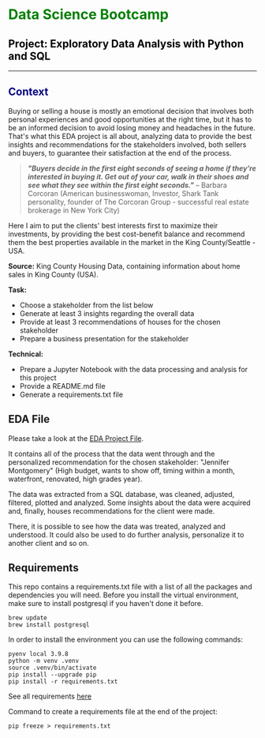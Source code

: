 # <span style="color:green">__Data Science Bootcamp__

## <span style="color:black">__Project__: Exploratory Data Analysis with Python and SQL

---
## <span style="color:navy">__Context__

<span style="color:dark_grey">

Buying or selling a house is mostly an emotional decision that involves both personal experiences and good opportunities at the right time, but it has to be an informed decision to avoid losing money and headaches in the future. That's what this EDA project is all about, analyzing data to provide the best insights and recommendations for the stakeholders involved, both sellers and buyers, to guarantee their satisfaction at the end of the process. 

> ***"Buyers decide in the first eight seconds of seeing a home if they’re interested in buying it. Get out of your car, walk in their shoes and see what they see within the first eight seconds."*** – Barbara Corcoran (American businesswoman, Investor, Shark Tank personality, founder of The Corcoran Group - successful real estate brokerage in New York City)

Here I aim to put the clients' best interests first to maximize their investments, by providing the best cost-benefit balance and recommend them the best properties available in the market in the King County/Seattle - USA.

**Source:** King County Housing Data, containing information about home sales in King County (USA).

**Task:** 
* Choose a stakeholder from the list below
* Generate at least 3 insights regarding the overall data
* Provide at least 3 recommendations of houses for the chosen stakeholder
* Prepare a business presentation for the stakeholder

**Technical:**
* Prepare a Jupyter Notebook with the data processing and analysis for this project
* Provide a README.md file 
* Generate a requirements.txt file


## **EDA File**

Please take a look at the [EDA Project File](https://github.com/kaqreal/ds-eda-project-houses/blob/bbb54e61eb15a3122182a99bc1f094538c7e8776/EDA.ipynb).

It contains all of the process that the data went through and the personalized recommendation for the chosen stakeholder: "Jennifer Montgomery" (High budget, wants to show off, timing within a month, waterfront, renovated, high grades year).

The data was extracted from a SQL database, was cleaned, adjusted, filtered, plotted and analyzed. Some insights about the data were acquired and, finally, houses recommendations for the client were made.

There, it is possible to see how the data was treated, analyzed and understood. It could also be used to do further analysis, personalize it to another client and so on.

## **Requirements**


This repo contains a requirements.txt file with a list of all the packages and dependencies you will need. Before you install the virtual environment, make sure to install postgresql if you haven't done it before.

```
brew update
brew install postgresql
```

In order to install the environment you can use the following commands:

```
pyenv local 3.9.8
python -m venv .venv
source .venv/bin/activate
pip install --upgrade pip
pip install -r requirements.txt
```

See all requirements [here](https://github.com/kaqreal/ds-eda-project-houses/blob/f3d3e1c5273f123a5c0d64af4fbab8ab2c2f37d5/requirements.txt)


Command to create a requirements file at the end of the project:

```
pip freeze > requirements.txt
```